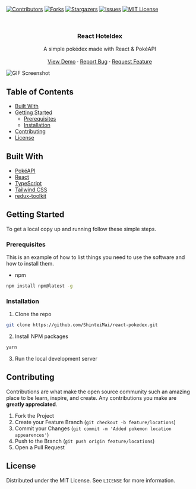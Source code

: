 <!--
*** Thanks for checking out this README Template. If you have a suggestion that would
*** make this better, please fork the repo and create a pull request or simply open
*** an issue with the tag "enhancement".
*** Thanks again! Now go create something AMAZING! :D
***
***
***
*** To avoid retyping too much info. Do a search and replace for the following:
*** github_username, repo_name, twitter_handle, email
-->

<!-- PROJECT SHIELDS -->
<!--
*** I'm using markdown "reference style" links for readability.
*** Reference links are enclosed in brackets [ ] instead of parentheses ( ).
*** See the bottom of this document for the declaration of the reference variables
*** for contributors-url, forks-url, etc. This is an optional, concise syntax you may use.
*** https://www.markdownguide.org/basic-syntax/#reference-style-links
-->

[![Contributors][contributors-shield]][contributors-url]
[![Forks][forks-shield]][forks-url]
[![Stargazers][stars-shield]][stars-url]
[![Issues][issues-shield]][issues-url]
[![MIT License][license-shield]][license-url]

<!-- PROJECT LOGO -->

<br />
<p align="center">

  <h3 align="center">
React Hoteldex
  </h3>


  <p align="center">
  A simple pokédex made with React & PokéAPI
    <br />
    <br />
    <a href="https://pokedex.stevenhansel.com">View Demo</a>
    ·
    <a href="https://github.com/ShinteiMai/react-pokedex/issues">Report Bug</a>
    ·
    <a href="https://github.com/ShinteiMai/react-pokedex/issues">Request Feature</a>
  </p>
</p>

  ![GIF Screenshot](https://github.com/ShinteiMai/react-pokedex/blob/master/images/screenshot.gif)


<!-- TABLE OF CONTENTS -->

## Table of Contents

- [Built With](#built-with)
- [Getting Started](#getting-started)
  - [Prerequisites](#prerequisites)
  - [Installation](#installation)
- [Contributing](#contributing)
- [License](#license)

<!-- ABOUT THE PROJECT -->


## Built With

- [PokéAPI](https://pokeapi.co/)
- [React](https://reactjs.org/)
- [TypeScript](https://www.typescriptlang.org/)
- [Tailwind CSS](https://tailwindcss.com/)
- [redux-toolkit](https://redux-toolkit.js.org/)

<!-- GETTING STARTED -->

## Getting Started

To get a local copy up and running follow these simple steps.

### Prerequisites

This is an example of how to list things you need to use the software and how to install them.

- npm

```sh
npm install npm@latest -g
```

### Installation

1. Clone the repo

```sh
git clone https://github.com/ShinteiMai/react-pokedex.git
```

2. Install NPM packages

```sh
yarn
```

3. Run the local development server

<!-- CONTRIBUTING -->

## Contributing

Contributions are what make the open source community such an amazing place to be learn, inspire, and create. Any contributions you make are **greatly appreciated**.

1. Fork the Project
2. Create your Feature Branch (`git checkout -b feature/locations`)
3. Commit your Changes (`git commit -m 'Added pokemon location appearences'`)
4. Push to the Branch (`git push origin feature/locations`)
5. Open a Pull Request

<!-- LICENSE -->

## License

Distributed under the MIT License. See `LICENSE` for more information.

<!-- MARKDOWN LINKS & IMAGES -->
<!-- https://www.markdownguide.org/basic-syntax/#reference-style-links -->

[contributors-shield]: https://img.shields.io/github/contributors/shinteimai/react-pokedex.svg?style=flat-square
[contributors-url]: https://github.com/shinteimai/react-pokedex/graphs/contributors
[forks-shield]: https://img.shields.io/github/forks/shinteimai/react-pokedex.svg?style=flat-square
[forks-url]: https://github.com/shinteimai/react-pokedex/network/members
[stars-shield]: https://img.shields.io/github/stars/shinteimai/react-pokedex.svg?style=flat-square
[stars-url]: https://github.com/shinteimai/react-pokedex/stargazers
[issues-shield]: https://img.shields.io/github/issues/shinteimai/react-pokedex.svg?style=flat-square
[issues-url]: https://github.com/shinteimai/react-pokedex/issues
[license-shield]: https://img.shields.io/github/license/shinteimai/react-pokedex.svg?style=flat-square
[license-url]: https://github.com/shinteimai/react-pokedex/blob/master/LICENSE.txt
